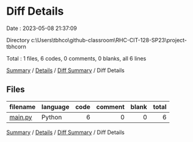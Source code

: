# Diff Details

Date : 2023-05-08 21:37:09

Directory c:\\Users\\tbhco\\github-classroom\\RHC-CIT-128-SP23\\project-tbhcorn

Total : 1 files,  6 codes, 0 comments, 0 blanks, all 6 lines

[Summary](results.md) / [Details](details.md) / [Diff Summary](diff.md) / Diff Details

## Files
| filename | language | code | comment | blank | total |
| :--- | :--- | ---: | ---: | ---: | ---: |
| [main.py](/main.py) | Python | 6 | 0 | 0 | 6 |

[Summary](results.md) / [Details](details.md) / [Diff Summary](diff.md) / Diff Details